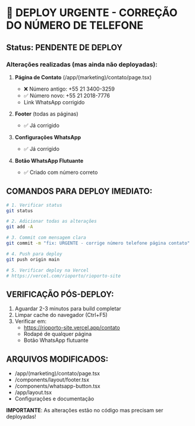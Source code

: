 # 🚨 DEPLOY URGENTE - CORREÇÃO DO NÚMERO DE TELEFONE

## Status: PENDENTE DE DEPLOY

### Alterações realizadas (mas ainda não deployadas):

1. **Página de Contato** (/app/(marketing)/contato/page.tsx)
   - ❌ Número antigo: +55 21 3400-3259
   - ✅ Número novo: +55 21 2018-7776
   - Link WhatsApp corrigido

2. **Footer** (todas as páginas)
   - ✅ Já corrigido

3. **Configurações WhatsApp**
   - ✅ Já corrigido

4. **Botão WhatsApp Flutuante**
   - ✅ Criado com número correto

## COMANDOS PARA DEPLOY IMEDIATO:

```bash
# 1. Verificar status
git status

# 2. Adicionar todas as alterações
git add -A

# 3. Commit com mensagem clara
git commit -m "fix: URGENTE - corrige número telefone página contato"

# 4. Push para deploy
git push origin main

# 5. Verificar deploy na Vercel
# https://vercel.com/rioporto/rioporto-site
```

## VERIFICAÇÃO PÓS-DEPLOY:

1. Aguardar 2-3 minutos para build completar
2. Limpar cache do navegador (Ctrl+F5)
3. Verificar em:
   - https://rioporto-site.vercel.app/contato
   - Rodapé de qualquer página
   - Botão WhatsApp flutuante

## ARQUIVOS MODIFICADOS:
- /app/(marketing)/contato/page.tsx
- /components/layout/footer.tsx
- /components/whatsapp-button.tsx
- /app/layout.tsx
- Configurações e documentação

**IMPORTANTE**: As alterações estão no código mas precisam ser deployadas!
